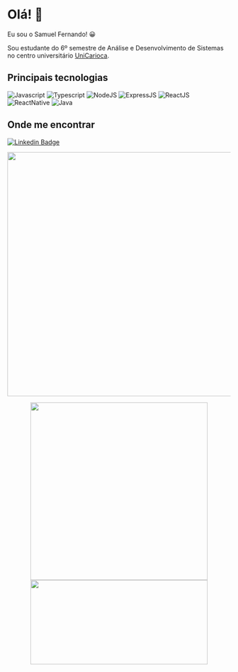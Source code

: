 # Olá! 👋

Eu sou o Samuel Fernando! 😀

Sou estudante do 6º semestre de Análise e Desenvolvimento de Sistemas no centro universitário [UniCarioca](https://unicarioca.edu.br/).

## Principais tecnologias 
![Javascript](https://img.shields.io/badge/JavaScript-323330?style=for-the-badge&logo=javascript&logoColor=F7DF1E)
![Typescript](https://img.shields.io/badge/TypeScript-007ACC?style=for-the-badge&logo=typescript&logoColor=white)
![NodeJS](https://img.shields.io/badge/Node.js-43853D?style=for-the-badge&logo=node.js&logoColor=white)
![ExpressJS](https://img.shields.io/badge/express.js-%23404d59.svg?style=for-the-badge&logo=express&logoColor=%2361DAFB)
![ReactJS](https://img.shields.io/badge/React-20232A?style=for-the-badge&logo=react&logoColor=61DAFB)
![ReactNative](https://img.shields.io/badge/React_Native-20232A?style=for-the-badge&logo=react&logoColor=61DAFB)
![Java](https://img.shields.io/badge/Java-ED8B00?style=for-the-badge&logo=java&logoColor=white)

## Onde me encontrar 
[![Linkedin Badge](https://img.shields.io/badge/-LinkedIn-blue?style=flat-square&logo=Linkedin&logoColor=white&link=https://www.linkedin.com/in/samuel-fernando2002/)](https://www.linkedin.com/in/samuel-fernando2002/)

<p align="center">
    <img width="550px" src="https://github-readme-streak-stats.herokuapp.com?user=samuelfst&theme=tokyonight&hide_border=falso&date_format=j%20M%5B%20Y%5D" />
</p>

<p align="center">
        <img width="400px" align="justify" src="https://github-readme-stats.vercel.app/api/top-langs/?username=SamuelFST&hide=html&layout=compact&theme=tokyonight" /></td>
        <img width="400px" height="190px" align="justify" src="https://github-readme-stats.vercel.app/api?username=SamuelFST&theme=tokyonight"/></td>
</p>
<!--
**SamuelFST/SamuelFST** is a ✨ _special_ ✨ repository because its `README.md` (this file) appears on your GitHub profile.

Here are some ideas to get you started:

- 🔭 I’m currently working on ...
- 🌱 I’m currently learning ...
- 👯 I’m looking to collaborate on ...
- 🤔 I’m looking for help with ...
- 💬 Ask me about ...
- 📫 How to reach me: ...
- 😄 Pronouns: ...
- ⚡ Fun fact: ...
-->
